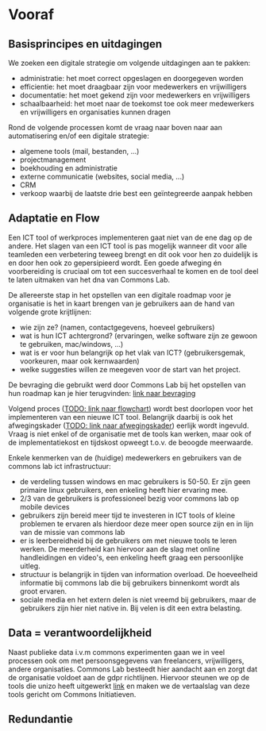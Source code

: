 # Vooraf

## Basisprincipes en uitdagingen
We zoeken een digitale strategie om volgende uitdagingen aan te pakken:  
- administratie: het moet correct opgeslagen en doorgegeven worden
- efficientie: het moet draagbaar zijn voor medewerkers en vrijwilligers
- documentatie: het moet gekend zijn voor medewerkers en vrijwilligers
- schaalbaarheid: het moet naar de toekomst toe ook meer medewerkers en vrijwilligers en organisaties kunnen dragen

Rond de volgende processen komt de vraag naar boven naar aan automatisering en/of een digitale strategie: 
- algemene tools (mail, bestanden, ...)
- projectmanagement
- boekhouding en administratie
- externe communicatie (websites, social media, ...)
- CRM
- verkoop 
waarbij de laatste drie best een geïntegreerde aanpak hebben

## Adaptatie en Flow
Een ICT tool of werkproces implementeren gaat niet van de ene dag op de andere. Het slagen van een ICT tool is pas mogelijk wanneer dit voor alle teamleden een verbetering teweeg brengt en dit ook voor hen zo duidelijk is en door hen ook zo gepersipieerd wordt. Een goede afweging én voorbereiding is cruciaal om tot een succesverhaal te komen en de tool deel te laten uitmaken van het dna van Commons Lab.   

De allereerste stap in het opstellen van een digitale roadmap voor je organisatie is het in kaart brengen van je gebruikers aan de hand van volgende grote krijtlijnen:
- wie zijn ze? (namen, contactgegevens, hoeveel gebruikers)
- wat is hun ICT achtergrond? (ervaringen, welke software zijn ze gewoon te gebruiken, mac/windows, ...)
- wat is er voor hun belangrijk op het vlak van ICT? (gebruikersgemak, voorkeuren, maar ook kernwaarden)
- welke suggesties willen ze meegeven voor de start van het project. 

De bevraging die gebruikt werd door Commons Lab bij het opstellen van hun roadmap kan je hier terugvinden: [link naar bevraging](https://forms.gle/rQSSEQHYa7YDgMcm8)

Volgend proces ([TODO: link naar flowchart](vooraf.md)) wordt best doorlopen voor het implementeren van een nieuwe ICT tool. Belangrijk daarbij is ook het afwegingskader ([TODO: link naar afwegingskader](vooraf.md)) eerlijk wordt ingevuld. Vraag is niet enkel of de organisatie met de tools kan werken, maar ook of de implementatiekost en tijdskost opweegt t.o.v. de beoogde meerwaarde.

Enkele kenmerken van de (huidige) medewerkers en gebruikers van de commons lab ict infrastructuur: 
- de verdeling tussen windows en mac gebruikers is 50-50. Er zijn geen primaire linux gebruikers, een enkeling heeft hier ervaring mee. 
- 2/3 van de gebruikers is professioneel bezig voor commons lab op mobile devices
- gebruikers zijn bereid meer tijd te investeren in ICT tools of kleine problemen te ervaren als hierdoor deze meer open source zijn en in lijn van de missie van commons lab
- er is leerbereidheid bij de gebruikers om met nieuwe tools te leren werken. De meerderheid kan hiervoor aan de slag met online handleidingen en video's, een enkeling heeft graag een persoonlijke uitleg.
- structuur is belangrijk in tijden van information overload. De hoeveelheid informatie bij commons lab die bij gebruikers binnenkomt wordt als groot ervaren.
- sociale media en het extern delen is niet vreemd bij gebruikers, maar de gebruikers zijn hier niet native in. Bij velen is dit een extra belasting.

## Data = verantwoordelijkheid
Naast publieke data i.v.m commons experimenten gaan we in veel processen ook om met persoonsgegevens van freelancers, vrijwilligers, andere organisaties. Commons Lab besteedt hier aandacht aan en zorgt dat de organisatie voldoet aan de gdpr richtlijnen. Hiervoor steunen we op de tools die unizo heeft uitgewerkt [link](https://www.unizo.be/advies/trefwoord/gdpr#doe) en maken we de vertaalslag van deze tools gericht om Commons Initiatieven. 

## Redundantie
